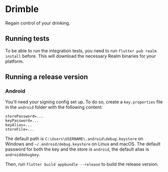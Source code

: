 # Drimble

Regain control of your drinking.

## Running tests

To be able to run the integration tests, you need to run `flutter pub realm install` before. This will download the necessary Realm binaries for your platform.

## Running a release version

### Android

You'll need your signing config set up. To do so, create a `key.properties` file in the `android` folder with the following content:

```properties
storePassword=...
keyPassword=...
keyAlias=...
storeFile=...
```

The default path is `C:\Users\USERNAME\.android\debug.keystore` on Windows and `~/.android/debug.keystore` on Linux and macOS. 
The default password for both the key and the store is `android`, the default alias is `androiddebugkey`.

Then, run `flutter build appbundle --release` to build the release version.
